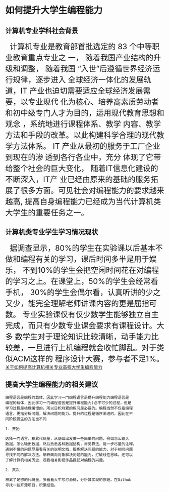 # 如何提升大学生编程能力

## 计算机专业学科社会背景
&ensp;&ensp;<font size=5>计算机专业是教育部首批选定的 83 个中等职业教育重点专业之
一， 随着我国产业结构的升级和调整， 随着我国 “入世”后遵循世界经济运行规律，逐步进入
全球经济一体化的发展轨道，IT 产业也迫切需要适应全球经济发展需要，以专业现代
化为核心、培养高素质劳动者和初中级专门人才为目的，运用现代教育思想和观念
，系统地进行课程体系、教学 内容、教学方法和手段的改革。以此构建科学合理的现代教
学方法体系。 IT 产业从最初的服务于工厂企业到现在的渗 透到各行各业中，充分
体现了它带给整个社会的巨大变化， 随着IT信息化建设的不断深入，IT产
业已经由原来的基础的服务拓展了很多方面。可见社会对编程能力的要求越来越高,
提高自身编程能力已经成为当代计算机类大学生的重要任务之一。</font>

## 计算机类专业学生学习情况现状

&ensp;&ensp;<font size=5>据调查显示，80%的学生在实验课以后基本不做和编程有关的学习，课后时间多半是用于娱乐，
不到10%的学生会把空闲时间花在对编程的学习之上。在课堂上，50%的学生会经常看手机，
30%的学生会偶尔看，认真听讲的少之又少，能完全理解老师讲课内容的更是屈指可数。
专业实验课仅有仅少数学生能够独立自主完成，而只有少数专业课会要求有课程设计。大多
数学生对于理论知识比较清晰，动手能力比较差，一旦进行上机编程就会收忙脚乱。对于类似ACM这样的
程序设计大赛，参与者不足1%。</font>[关于如何提高计算机相关专业高校大学生编程能力][1]

## 提高大学生编程能力的相关建议
```
编程语言是编程的载体，因此学习一门编程语言是提升编程能力编程语言是
编程的载体，因此学习一门编程语言是提升编程能力)必不可少的过程，但是
学习过程是枯燥缓慢的。所以日积月累的练习是必要的。编程当然不仅指编程
语言，更指分析问题，解决问题的能力。提升的过程是循序渐进的，因此在不
同阶段提生的方法也不同

1. 开始

选择一门语言，积累代码量，从基础出发做一些简单的问题，例如怎么输入
数据，怎么输出数据，然后熟悉各种数据结构，常见算法，每一步尽量的注释。
遇到不懂的问题尽量看有关的说明文档，锻炼解决问题的能力，对于相同问题
寻找不同的解决方法。培养面向对象解决问题的能力，打破线性思维。还可以
了解计算机相关历史，观看相关影视作品提起对编程的兴趣。   

2. 其次

积累了足够的代码量，多看看大牛写打源码，分析其实现的原理。在Github
寻找一些开源项目，积累经验。
```
[1]:https://kns.cnki.net/kcms/detail/detail.aspx?dbcode=CJFD&dbname=CJFDLAST2015&filename=XKCT201507012&v=MTc4MjJiSWVyRzRIOVRNcUk5RVpvUjhlWDFMdXhZUzdEaDFUM3FUcldNMUZyQ1VSN3FmYnVadEZ5dmdVN3ZMUFM=
